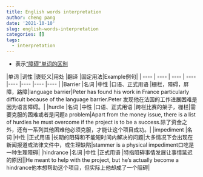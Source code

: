```yaml
---
title: English words interpretation
author: cheng pang
date: '2021-10-10'
slug: english-words-interpretation
categories: []
tags:
  - interpretation
---
```


- 表示[“障碍”单词的区别](https://mp.weixin.qq.com/s?src=3&timestamp=1633830355&ver=1&signature=riJVVImf9ssA*i9VJEf6Z4-C5shLY8Fxnx8TH3NaSIVevv3NPjUb4yyQoh20VQ0POZIPD-XksPBrDaXyp8xOX0OIi*eS8yuLDW0lWClRZ00eKaHJFE*0K42K40agtFc4kkHV9FfGo0N1F1sgH8T9CLcwkIfpOtDripiacNOPGKo=)

|单词      |词性      |褒贬义|用处      |翻译 |固定用法|Example例句|
| ---- | ---- | ---- | ---- |----  |----  |----  |----  |
|Barrier      |名词      |中性      |口语、正式用语       |栅栏，障碍，屏障，路障|language barrier|Peter has found his work in France particularly difficult because of the language barrier.Peter 发现他在法国的工作进展困难是因为语言障碍。|
|hurdle      |名词      |中性      |口语、正式用语      |跨栏比赛的架子，栅栏|需要克服的困难或者是问题a problem|Apart from the money issue, there is a list of hurdles he must overcome if the project is to be a success.除了资金之外，还有一系列其他困难他必须克服，才能让这个项目成功。|
|impediment      |名词      |中性      |正式用语      |长期的阻碍和不能短时间内解决的问题|大多情况下会出现在新闻报道或法律文件中，或生理缺陷|stammer is a physical impediment口吃是一种生理障碍|
|hindrance      |名词      |中性      |正式用语      |特指阻碍事情发展让事情延迟的原因||He meant to help with the project, but he’s actually become a hindrance他本想帮助这个项目，但实际上他却成了一个阻碍|